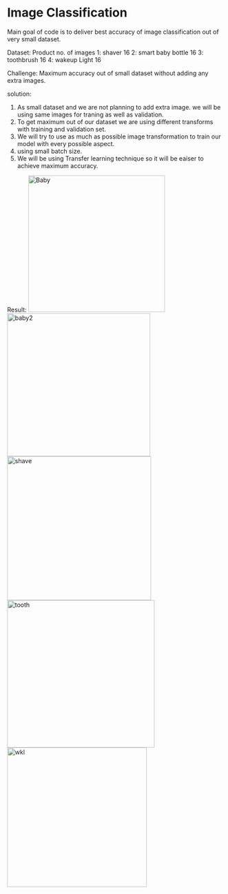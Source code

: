 # Image Classification

Main goal of code is to deliver best accuracy of image classification out of very small dataset.

Dataset: Product                  no. of images
       1: shaver                     16
       2: smart baby bottle          16
       3: toothbrush                 16
       4: wakeup Light               16

Challenge: Maximum accuracy out of small dataset without adding any extra images.

solution:
1) As small dataset and we are not planning to add extra image. we will be using same images for traning as well as  validation.
2) To get maximum out of our dataset we are using different transforms with training and validation set.
3) We will try to use as much as possible image transformation to train our model with every possible aspect.
4) using small batch size.
5) We will be using Transfer learning technique so it will be eaiser to achieve maximum accuracy.  
  
Result:
<img width="317" alt="Baby" src="https://user-images.githubusercontent.com/12019353/75631997-090bb280-5bf8-11ea-8dfd-9d782ab04535.PNG">
<img width="332" alt="baby2" src="https://user-images.githubusercontent.com/12019353/75631998-09a44900-5bf8-11ea-83a5-dc771561092c.PNG">
<img width="334" alt="shave" src="https://user-images.githubusercontent.com/12019353/75631999-0a3cdf80-5bf8-11ea-9472-32271350c002.PNG">
<img width="342" alt="tooth" src="https://user-images.githubusercontent.com/12019353/75632000-0a3cdf80-5bf8-11ea-8e4e-956a98833f71.PNG">
<img width="324" alt="wkl" src="https://user-images.githubusercontent.com/12019353/75632001-0a3cdf80-5bf8-11ea-878c-c361386017cb.PNG">
